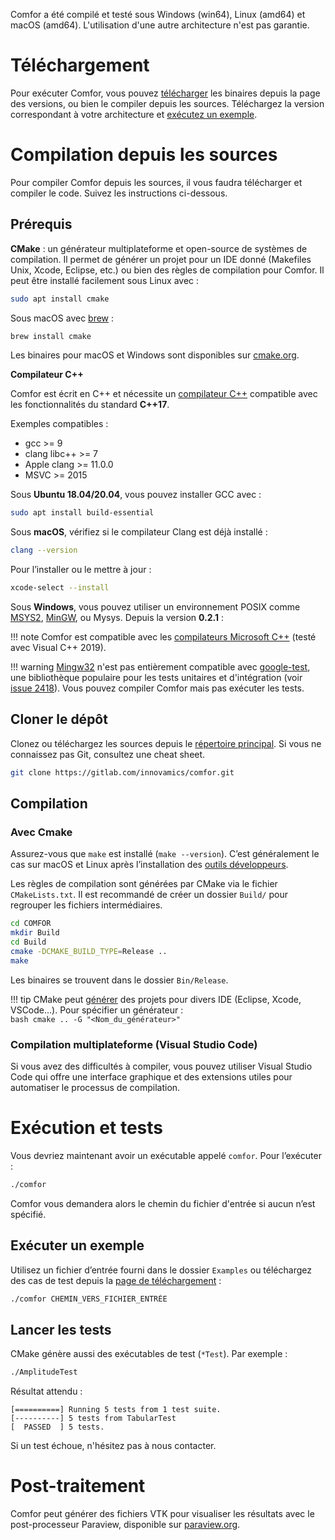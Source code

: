 
Comfor a été compilé et testé sous Windows (win64), Linux (amd64) et macOS
(amd64). L'utilisation d'une autre architecture n'est pas garantie.

# Téléchargement

Pour exécuter Comfor, vous pouvez [télécharger](download_page.md) les binaires
depuis la page des versions, ou bien le compiler depuis les sources. Téléchargez
la version correspondant à votre architecture et
[exécutez un exemple](#executer_un_exemple).

# Compilation depuis les sources

Pour compiler Comfor depuis les sources, il vous faudra télécharger et compiler
le code. Suivez les instructions ci-dessous.

## Prérequis

**CMake** : un générateur multiplateforme et open-source de systèmes de
compilation. Il permet de générer un projet pour un IDE donné (Makefiles Unix,
Xcode, Eclipse, etc.) ou bien des règles de compilation pour Comfor. Il peut
être installé facilement sous Linux avec :

```bash
sudo apt install cmake
```

Sous macOS avec [brew](https://brew.sh/) :

```bash
brew install cmake
```

Les binaires pour macOS et Windows sont disponibles sur
[cmake.org](https://cmake.org).

**Compilateur C++**

Comfor est écrit en C++ et nécessite un
[compilateur C++](https://en.cppreference.com/w/cpp/compiler_support/17)
compatible avec les fonctionnalités du standard **C++17**.

Exemples compatibles :

- gcc >= 9
- clang libc++ >= 7
- Apple clang >= 11.0.0
- MSVC >= 2015

Sous **Ubuntu 18.04/20.04**, vous pouvez installer GCC avec :

```bash
sudo apt install build-essential
```

Sous **macOS**, vérifiez si le compilateur Clang est déjà installé :

```bash
clang --version
```

Pour l’installer ou le mettre à jour :

```bash
xcode-select --install
```

Sous **Windows**, vous pouvez utiliser un environnement POSIX comme
[MSYS2](https://www.msys2.org), [MinGW](https://www.mingw-w64.org/), ou
Mysys. Depuis la version **0.2.1** :

!!! note
    Comfor est compatible avec les
    [compilateurs Microsoft C++](https://visualstudio.microsoft.com/downloads/)
    (testé avec Visual C++ 2019).

!!! warning
    [Mingw32](https://www.msys2.org) n'est pas entièrement compatible avec
    [google-test](https://github.com/google/googletest), une bibliothèque
    populaire pour les tests unitaires et d'intégration (voir
    [issue 2418](https://github.com/google/googletest/issues/2418)). Vous pouvez
    compiler Comfor mais pas exécuter les tests.

## Cloner le dépôt

Clonez ou téléchargez les sources depuis le
[répertoire principal](https://gitlab.com/innovamics/comfor). Si vous ne
connaissez pas Git, consultez une cheat sheet.

```bash
git clone https://gitlab.com/innovamics/comfor.git
```

## Compilation

### Avec Cmake

Assurez-vous que `make` est installé (`make --version`). C’est généralement le
cas sur macOS et Linux après l’installation des
[outils développeurs](#prerequis).

Les règles de compilation sont générées par CMake via le fichier
`CMakeLists.txt`. Il est recommandé de créer un dossier `Build/` pour regrouper
les fichiers intermédiaires.

```bash
cd COMFOR
mkdir Build
cd Build
cmake -DCMAKE_BUILD_TYPE=Release ..
make
```

Les binaires se trouvent dans le dossier `Bin/Release`.

!!! tip
    CMake peut
    [générer](https://cmake.org/cmake/help/latest/manual/cmake-generators.7.html)
    des projets pour divers IDE (Eclipse, Xcode, VSCode...). Pour spécifier un
    générateur :  
    ```bash
    cmake .. -G "<Nom_du_générateur>"
    ```

### Compilation multiplateforme (Visual Studio Code)

Si vous avez des difficultés à compiler, vous pouvez utiliser Visual Studio Code
qui offre une interface graphique et des extensions utiles pour automatiser le
processus de compilation.

# Exécution et tests

Vous devriez maintenant avoir un exécutable appelé `comfor`. Pour l’exécuter :

```bash
./comfor
```

Comfor vous demandera alors le chemin du fichier d'entrée si aucun n’est
spécifié.

## Exécuter un exemple

Utilisez un fichier d’entrée fourni dans le dossier `Examples` ou téléchargez
des cas de test depuis la [page de téléchargement](download_page.md#exemples) :

```bash
./comfor CHEMIN_VERS_FICHIER_ENTRÉE
```

## Lancer les tests

CMake génère aussi des exécutables de test (`*Test`). Par exemple :

```bash
./AmplitudeTest
```

Résultat attendu :

```console
[==========] Running 5 tests from 1 test suite.
[----------] 5 tests from TabularTest
[  PASSED  ] 5 tests.
```

Si un test échoue, n'hésitez pas à nous contacter.

# Post-traitement

Comfor peut générer des fichiers VTK pour visualiser les résultats avec le
post-processeur Paraview, disponible sur
[paraview.org](https://www.paraview.org/download).
